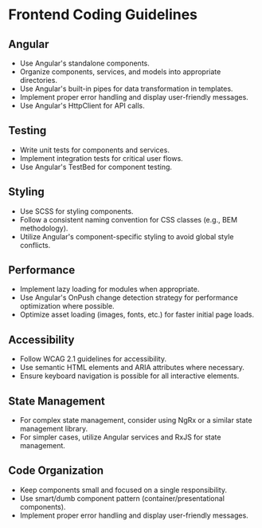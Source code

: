 # Frontend Coding Guidelines

## Angular
- Use Angular's standalone components.
- Organize components, services, and models into appropriate directories.
- Use Angular's built-in pipes for data transformation in templates.
- Implement proper error handling and display user-friendly messages.
- Use Angular's HttpClient for API calls.

## Testing
- Write unit tests for components and services.
- Implement integration tests for critical user flows.
- Use Angular's TestBed for component testing.

## Styling
- Use SCSS for styling components.
- Follow a consistent naming convention for CSS classes (e.g., BEM methodology).
- Utilize Angular's component-specific styling to avoid global style conflicts.

## Performance
- Implement lazy loading for modules when appropriate.
- Use Angular's OnPush change detection strategy for performance optimization where possible.
- Optimize asset loading (images, fonts, etc.) for faster initial page loads.

## Accessibility
- Follow WCAG 2.1 guidelines for accessibility.
- Use semantic HTML elements and ARIA attributes where necessary.
- Ensure keyboard navigation is possible for all interactive elements.

## State Management
- For complex state management, consider using NgRx or a similar state management library.
- For simpler cases, utilize Angular services and RxJS for state management.

## Code Organization
- Keep components small and focused on a single responsibility.
- Use smart/dumb component pattern (container/presentational components).
- Implement proper error handling and display user-friendly messages.
